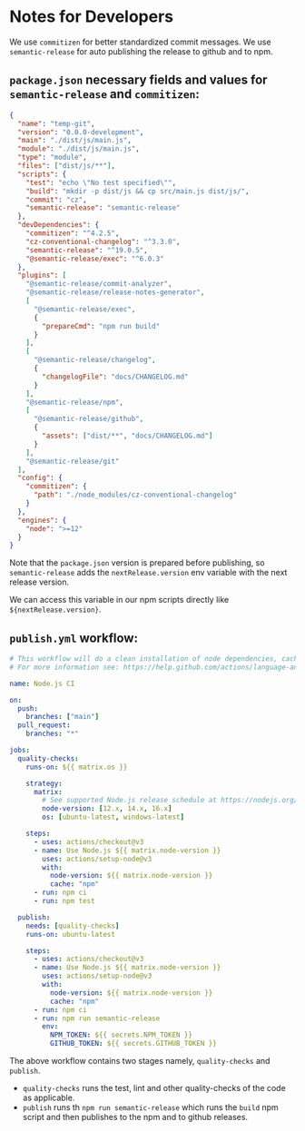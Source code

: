 # Notes for Developers

We use `commitizen` for better standardized commit messages. We use `semantic-release` for auto publishing the release to github and to npm.

## `package.json` necessary fields and values for `semantic-release` and `commitizen`:

```json
{
  "name": "temp-git",
  "version": "0.0.0-development",
  "main": "./dist/js/main.js",
  "module": "./dist/js/main.js",
  "type": "module",
  "files": ["dist/js/**"],
  "scripts": {
    "test": "echo \"No test specified\"",
    "build": "mkdir -p dist/js && cp src/main.js dist/js/",
    "commit": "cz",
    "semantic-release": "semantic-release"
  },
  "devDependencies": {
    "commitizen": "^4.2.5",
    "cz-conventional-changelog": "^3.3.0",
    "semantic-release": "^19.0.5",
    "@semantic-release/exec": "^6.0.3"
  },
  "plugins": [
    "@semantic-release/commit-analyzer",
    "@semantic-release/release-notes-generator",
    [
      "@semantic-release/exec",
      {
        "prepareCmd": "npm run build"
      }
    ],
    [
      "@semantic-release/changelog",
      {
        "changelogFile": "docs/CHANGELOG.md"
      }
    ],
    "@semantic-release/npm",
    [
      "@semantic-release/github",
      {
        "assets": ["dist/**", "docs/CHANGELOG.md"]
      }
    ],
    "@semantic-release/git"
  ],
  "config": {
    "commitizen": {
      "path": "./node_modules/cz-conventional-changelog"
    }
  },
  "engines": {
    "node": ">=12"
  }
}
```

Note that the `package.json` version is prepared before publishing, so `semantic-release` adds the `nextRelease.version` env variable with the next release version.

We can access this variable in our npm scripts directly like `${nextRelease.version}`.

## `publish.yml` workflow:

```yaml
# This workflow will do a clean installation of node dependencies, cache/restore them, build the source code and run tests across different versions of node
# For more information see: https://help.github.com/actions/language-and-framework-guides/using-nodejs-with-github-actions

name: Node.js CI

on:
  push:
    branches: ["main"]
  pull_request:
    branches: "*"

jobs:
  quality-checks:
    runs-on: ${{ matrix.os }}

    strategy:
      matrix:
        # See supported Node.js release schedule at https://nodejs.org/en/about/releases/
        node-version: [12.x, 14.x, 16.x]
        os: [ubuntu-latest, windows-latest]

    steps:
      - uses: actions/checkout@v3
      - name: Use Node.js ${{ matrix.node-version }}
        uses: actions/setup-node@v3
        with:
          node-version: ${{ matrix.node-version }}
          cache: "npm"
      - run: npm ci
      - run: npm test

  publish:
    needs: [quality-checks]
    runs-on: ubuntu-latest

    steps:
      - uses: actions/checkout@v3
      - name: Use Node.js ${{ matrix.node-version }}
        uses: actions/setup-node@v3
        with:
          node-version: ${{ matrix.node-version }}
          cache: "npm"
      - run: npm ci
      - run: npm run semantic-release
        env:
          NPM_TOKEN: ${{ secrets.NPM_TOKEN }}
          GITHUB_TOKEN: ${{ secrets.GITHUB_TOKEN }}
```

The above workflow contains two stages namely, `quality-checks` and `publish`.

- `quality-checks` runs the test, lint and other quality-checks of the code as applicable.
- `publish` runs th `npm run semantic-release` which runs the `build` npm script and then publishes to the npm and to github releases.
